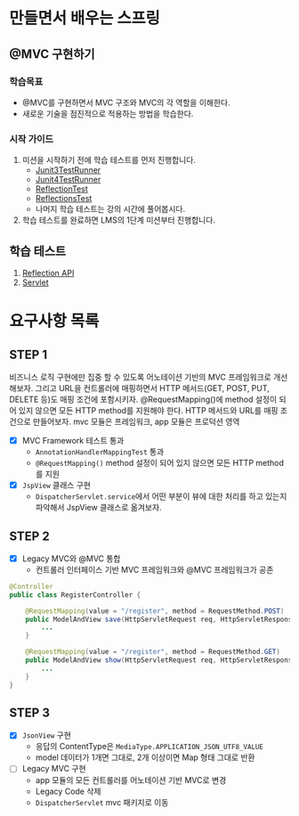 # 만들면서 배우는 스프링

## @MVC 구현하기

### 학습목표
- @MVC를 구현하면서 MVC 구조와 MVC의 각 역할을 이해한다.
- 새로운 기술을 점진적으로 적용하는 방법을 학습한다.

### 시작 가이드
1. 미션을 시작하기 전에 학습 테스트를 먼저 진행합니다.
    - [Junit3TestRunner](study/src/test/java/reflection/Junit3TestRunner.java)
    - [Junit4TestRunner](study/src/test/java/reflection/Junit4TestRunner.java)
    - [ReflectionTest](study/src/test/java/reflection/ReflectionTest.java)
    - [ReflectionsTest](study/src/test/java/reflection/ReflectionsTest.java)
    - 나머지 학습 테스트는 강의 시간에 풀어봅시다.
2. 학습 테스트를 완료하면 LMS의 1단계 미션부터 진행합니다.

## 학습 테스트
1. [Reflection API](study/src/test/java/reflection)
2. [Servlet](study/src/test/java/servlet)


# 요구사항 목록

## STEP 1

비즈니스 로직 구현에만 집중 할 수 있도록 어노테이션 기반의 MVC 프레임워크로 개선해보자.
그리고 URL을 컨트롤러에 매핑하면서 HTTP 메서드(GET, POST, PUT, DELETE 등)도 매핑 조건에 포함시키자.
@RequestMapping()에 method 설정이 되어 있지 않으면 모든 HTTP method를 지원해야 한다.
HTTP 메서드와 URL를 매핑 조건으로 만들어보자.
mvc 모듈은 프레임워크, app 모듈은 프로덕션 영역

- [x] MVC Framework 테스트 통과
  - `AnnotationHandlerMappingTest` 통과
  - `@RequestMapping()` method 설정이 되어 있지 않으면 모든 HTTP method를 지원
- [x] `JspView` 클래스 구현 
  - `DispatcherServlet.service`에서 어떤 부분이 뷰에 대한 처리를 하고 있는지 파악해서 JspView 클래스로 옮겨보자.

## STEP 2
- [x] Legacy MVC와 @MVC 통합
  - 컨트롤러 인터페이스 기반 MVC 프레임워크와 @MVC 프레임워크가 공존
```java
@Controller
public class RegisterController {

    @RequestMapping(value = "/register", method = RequestMethod.POST)
    public ModelAndView save(HttpServletRequest req, HttpServletResponse res) {
        ...
    }

    @RequestMapping(value = "/register", method = RequestMethod.GET)
    public ModelAndView show(HttpServletRequest req, HttpServletResponse res) {
        ...
    }
}
```
## STEP 3
- [x] `JsonView` 구현
  - 응답의 ContentType은 `MediaType.APPLICATION_JSON_UTF8_VALUE`
  - model 데이터가 1개면 그대로, 2개 이상이면 Map 형태 그대로 반환
- [ ] Legacy MVC 구현
  - app 모듈의 모든 컨트롤러를 어노테이션 기반 MVC로 변경
  - Legacy Code 삭제
  - `DispatcherServlet` mvc 패키지로 이동
